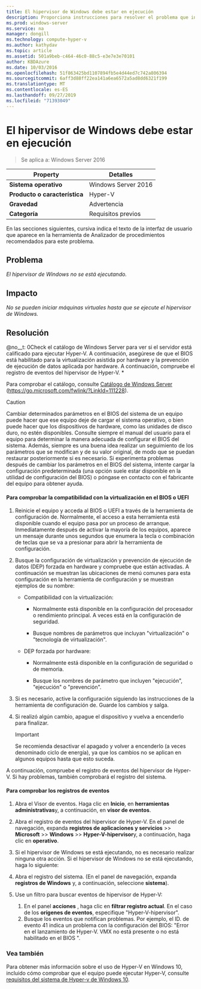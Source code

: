 ```yaml
---
title: El hipervisor de Windows debe estar en ejecución
description: Proporciona instrucciones para resolver el problema que informa esta regla de Analizador de procedimientos recomendados.
ms.prod: windows-server
ms.service: na
manager: dongill
ms.technology: compute-hyper-v
ms.author: kathydav
ms.topic: article
ms.assetid: 501a9beb-c464-46c0-88c5-e3e7e3e70101
author: KBDAzure
ms.date: 10/03/2016
ms.openlocfilehash: 51f863425bd1107894fb5e4d44ed7c742a806394
ms.sourcegitcommit: 6aff3d88ff22ea141a6ea6572a5ad8dd6321f199
ms.translationtype: MT
ms.contentlocale: es-ES
ms.lasthandoff: 09/27/2019
ms.locfileid: "71393049"
---
```

# <a name="windows-hypervisor-must-be-running"></a>El hipervisor de Windows debe estar en ejecución

>Se aplica a: Windows Server 2016
  
|Property|Detalles|  
|-|-|  
|**Sistema operativo**|Windows Server 2016|  
|**Producto o característica**|Hyper-V|  
|**Gravedad**|Advertencia|  
|**Categoría**|Requisitos previos|  
  
En las secciones siguientes, cursiva indica el texto de la interfaz de usuario que aparece en la herramienta de Analizador de procedimientos recomendados para este problema.  
  
## <a name="issue"></a>Problema  
  
*El hipervisor de Windows no se está ejecutando.*  
  
## <a name="impact"></a>Impacto  
  
*No se pueden iniciar máquinas virtuales hasta que se ejecute el hipervisor de Windows.*  
  
## <a name="resolution"></a>Resolución  
  
@no__t: 0Check el catálogo de Windows Server para ver si el servidor está calificado para ejecutar Hyper-V. A continuación, asegúrese de que el BIOS está habilitado para la virtualización asistida por hardware y la prevención de ejecución de datos aplicada por hardware. A continuación, compruebe el registro de eventos del hipervisor de Hyper-V. *  
  
Para comprobar el catálogo, consulte [Catálogo de Windows Server](https://go.microsoft.com/fwlink/?LinkId=111228) (https://go.microsoft.com/fwlink/?LinkId=111228).  
  
> [!CAUTION]  
> Cambiar determinados parámetros en el BIOS del sistema de un equipo puede hacer que ese equipo deje de cargar el sistema operativo, o bien puede hacer que los dispositivos de hardware, como las unidades de disco duro, no estén disponibles. Consulte siempre el manual del usuario para el equipo para determinar la manera adecuada de configurar el BIOS del sistema. Además, siempre es una buena idea realizar un seguimiento de los parámetros que se modifican y de su valor original, de modo que se puedan restaurar posteriormente si es necesario. Si experimenta problemas después de cambiar los parámetros en el BIOS del sistema, intente cargar la configuración predeterminada (una opción suele estar disponible en la utilidad de configuración del BIOS) o póngase en contacto con el fabricante del equipo para obtener ayuda.  
  
#### <a name="to-verify-virtualization-support-in-the-bios-or-uefi"></a>Para comprobar la compatibilidad con la virtualización en el BIOS o UEFI  
  
1.  Reinicie el equipo y acceda al BIOS o UEFI a través de la herramienta de configuración de. Normalmente, el acceso a esta herramienta está disponible cuando el equipo pasa por un proceso de arranque. Inmediatamente después de activar la mayoría de los equipos, aparece un mensaje durante unos segundos que enumera la tecla o combinación de teclas que se va a presionar para abrir la herramienta de configuración.  
  
2.  Busque la configuración de virtualización y prevención de ejecución de datos (DEP) forzada en hardware y compruebe que están activadas. A continuación se muestran las ubicaciones de menú comunes para esta configuración en la herramienta de configuración y se muestran ejemplos de su nombre:  
  
    -   Compatibilidad con la virtualización:  
  
        -   Normalmente está disponible en la configuración del procesador o rendimiento principal. A veces está en la configuración de seguridad.  
  
        -   Busque nombres de parámetros que incluyan "virtualización" o "tecnología de virtualización".  
  
    -   DEP forzada por hardware:  
  
        -   Normalmente está disponible en la configuración de seguridad o de memoria.  
  
        -   Busque los nombres de parámetro que incluyen "ejecución", "ejecución" o "prevención".  
  
3.  Si es necesario, active la configuración siguiendo las instrucciones de la herramienta de configuración de. Guarde los cambios y salga.  
  
4.  Si realizó algún cambio, apague el dispositivo y vuelva a encenderlo para finalizar.  
  
    > [!IMPORTANT]  
    > Se recomienda desactivar el apagado y volver a encenderlo (a veces denominado ciclo de energía), ya que los cambios no se aplican en algunos equipos hasta que esto suceda.  
  
A continuación, compruebe el registro de eventos del hipervisor de Hyper-V. Si hay problemas, también comprobará el registro del sistema.  
  
#### <a name="to-check-the-event-logs"></a>Para comprobar los registros de eventos  
  
1.  Abra el Visor de eventos. Haga clic en **Inicio**, en **herramientas administrativas**y, a continuación, en **visor de eventos**.  
  
2.  Abra el registro de eventos del hipervisor de Hyper-V. En el panel de navegación, expanda **registros de aplicaciones y servicios** >> **Microsoft** >> **Windows** >> **Hyper-V-hipervisor**y, a continuación, haga clic en **operativo**.  
  
3.  Si el hipervisor de Windows se está ejecutando, no es necesario realizar ninguna otra acción. Si el hipervisor de Windows no se está ejecutando, haga lo siguiente:  
  
4.  Abra el registro del sistema. (En el panel de navegación, expanda **registros de Windows** y, a continuación, seleccione **sistema**).  
  
5.  Use un filtro para buscar eventos de hipervisor de Hyper-V:   
    1. En el panel **acciones** , haga clic en **filtrar registro actual**. En el caso de los **orígenes de eventos**, especifique "Hyper-V-hipervisor".   
    2. Busque los eventos que notifican problemas. Por ejemplo, el ID. de evento 41 indica un problema con la configuración del BIOS: "Error en el lanzamiento de Hyper-V. VMX no está presente o no está habilitado en el BIOS ".  
  
### <a name="see-also"></a>Vea también  
Para obtener más información sobre el uso de Hyper-V en Windows 10, incluido cómo comprobar que el equipo puede ejecutar Hyper-V, consulte [requisitos del sistema de Hyper-v de Windows 10](https://msdn.microsoft.com/virtualization/hyperv_on_windows/quick_start/walkthrough_compatibility). 


